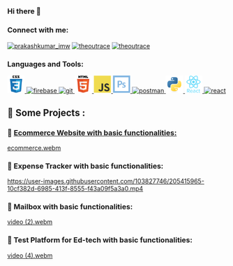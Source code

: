 ### Hi there 👋

<h3 align="left">Connect with me:</h3>
<p align="left">
<a href="https://www.hackerrank.com/prakashkumar_imw" target="blank"><img align="center" src="https://raw.githubusercontent.com/rahuldkjain/github-profile-readme-generator/master/src/images/icons/Social/hackerrank.svg" alt="prakashkumar_imw" height="30" width="40" /></a>
<a href="https://www.leetcode.com/theoutrace" target="blank"><img align="center" src="https://raw.githubusercontent.com/rahuldkjain/github-profile-readme-generator/master/src/images/icons/Social/leet-code.svg" alt="theoutrace" height="30" width="40" /></a>
  <a href="https://www.linkedin.com/in/prakash-kumar-mishra/" target="blank"><img align="center" src="https://upload.wikimedia.org/wikipedia/commons/thumb/8/81/LinkedIn_icon.svg/2048px-LinkedIn_icon.svg.png" alt="theoutrace" height="40" width="40" /></a>
</p>

<h3 align="left">Languages and Tools:</h3>
<p align="left"> <a href="https://www.w3schools.com/css/" target="_blank" rel="noreferrer"> <img src="https://raw.githubusercontent.com/devicons/devicon/master/icons/css3/css3-original-wordmark.svg" alt="css3" width="40" height="40"/> </a> <a href="https://firebase.google.com/" target="_blank" rel="noreferrer"> <img src="https://www.vectorlogo.zone/logos/firebase/firebase-icon.svg" alt="firebase" width="40" height="40"/> </a> <a href="https://git-scm.com/" target="_blank" rel="noreferrer"> <img src="https://www.vectorlogo.zone/logos/git-scm/git-scm-icon.svg" alt="git" width="40" height="40"/> </a> <a href="https://www.w3.org/html/" target="_blank" rel="noreferrer"> <img src="https://raw.githubusercontent.com/devicons/devicon/master/icons/html5/html5-original-wordmark.svg" alt="html5" width="40" height="40"/> </a> <a href="https://developer.mozilla.org/en-US/docs/Web/JavaScript" target="_blank" rel="noreferrer"> <img src="https://raw.githubusercontent.com/devicons/devicon/master/icons/javascript/javascript-original.svg" alt="javascript" width="40" height="40"/> </a> <a href="https://www.photoshop.com/en" target="_blank" rel="noreferrer"> <img src="https://raw.githubusercontent.com/devicons/devicon/master/icons/photoshop/photoshop-line.svg" alt="photoshop" width="40" height="40"/> </a> <a href="https://postman.com" target="_blank" rel="noreferrer"> <img src="https://www.vectorlogo.zone/logos/getpostman/getpostman-icon.svg" alt="postman" width="40" height="40"/> </a> <a href="https://www.python.org" target="_blank" rel="noreferrer"> <img src="https://raw.githubusercontent.com/devicons/devicon/master/icons/python/python-original.svg" alt="python" width="40" height="40"/> </a> <a href="https://reactjs.org/" target="_blank" rel="noreferrer"> <img src="https://raw.githubusercontent.com/devicons/devicon/master/icons/react/react-original-wordmark.svg" alt="react" width="40" height="40"/> </a> <a href="https://redux.js.org/" target="_blank" rel="noreferrer"> 
  <img src="https://cdn.worldvectorlogo.com/logos/redux.svg" alt="react" width="40" height="40"/> </a> </p>


<h2>🚧 Some Projects : </h2>

<h3>🐾 <a href='https://63a48985c1cc694ae5166206--frabjous-hamster-8015db.netlify.app/' target="_blank">Ecommerce Website with basic functionalities:</> </h3>

[ecommerce.webm](https://user-images.githubusercontent.com/103827746/205415880-2e84a8c1-e54b-4b6e-a721-ceb9155f5423.webm)


<h3>🐾 Expense Tracker with basic functionalities: </h3>


https://user-images.githubusercontent.com/103827746/205415965-10cf382d-6985-413f-8555-f43a09f5a3a0.mp4



<h3>🐾 Mailbox with basic functionalities: </h3>


[video (2).webm](https://user-images.githubusercontent.com/103827746/205416066-f9a7a94b-15d8-4a8d-a5c6-59d240c90f4d.webm)


<h3>🐾 Test Platform for Ed-tech with basic functionalities: </h3>

[video (4).webm](https://user-images.githubusercontent.com/103827746/208776349-7d5fec12-2c34-469d-81f8-abd4cbc5de80.webm)


<!--
**Theoutrace/Theoutrace** is a ✨ _special_ ✨ repository because its `README.md` (this file) appears on your GitHub profile.

Here are some ideas to get you started:

- 🔭 I’m currently working on ...
- 🌱 I’m currently learning ...
- 👯 I’m looking to collaborate on ...
- 🤔 I’m looking for help with ...
- 💬 Ask me about ...
- 📫 How to reach me: ...
- 😄 Pronouns: ...
- ⚡ Fun fact: ...
-->
